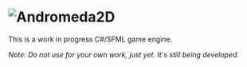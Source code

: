 # ![Andromeda2D](https://assets.vorlias.com/i0/andromeda.png)

This is a work in progress C#/SFML game engine.

_Note: Do not use for your own work, just yet. It's still being developed._
